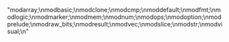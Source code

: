 "modarray;\nmodbasic;\nmodclone;\nmodcmp;\nmoddefault;\nmodfmt;\nmodlogic;\nmodmarker;\nmodmem;\nmodnum;\nmodops;\nmodoption;\nmodprelude;\nmodraw_bits;\nmodresult;\nmodvec;\nmodslice;\nmodstr;\nmodvisual;\n"